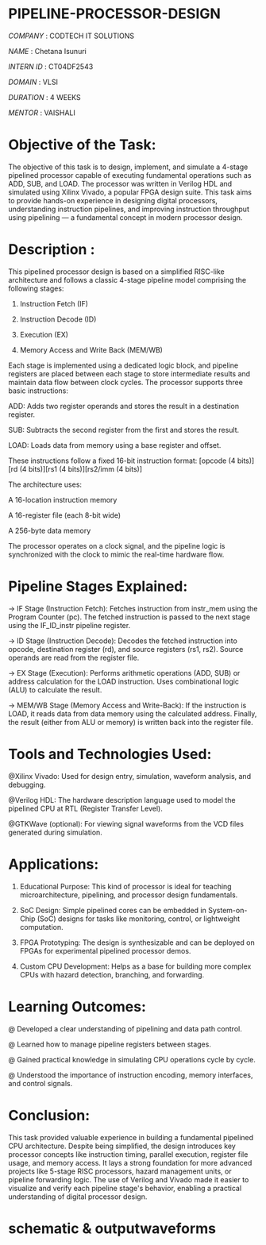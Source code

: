 # PIPELINE-PROCESSOR-DESIGN

*COMPANY* : CODTECH IT SOLUTIONS

*NAME* : Chetana Isunuri

*INTERN ID* : CT04DF2543

*DOMAIN* : VLSI

*DURATION* : 4 WEEKS

*MENTOR* : VAISHALI

# Objective of the Task:
The objective of this task is to design, implement, and simulate a 4-stage pipelined processor capable of executing fundamental operations such as ADD, SUB, and LOAD. The processor was written in Verilog HDL and simulated using Xilinx Vivado, a popular FPGA design suite. This task aims to provide hands-on experience in designing digital processors, understanding instruction pipelines, and improving instruction throughput using pipelining — a fundamental concept in modern processor design.

# Description :
This pipelined processor design is based on a simplified RISC-like architecture and follows a classic 4-stage pipeline model comprising the following stages:

1. Instruction Fetch (IF)

2. Instruction Decode (ID)

3. Execution (EX)

4. Memory Access and Write Back (MEM/WB)

Each stage is implemented using a dedicated logic block, and pipeline registers are placed between each stage to store intermediate results and maintain data flow between clock cycles. The processor supports three basic instructions:

ADD: Adds two register operands and stores the result in a destination register.

SUB: Subtracts the second register from the first and stores the result.

LOAD: Loads data from memory using a base register and offset.

These instructions follow a fixed 16-bit instruction format:
[opcode (4 bits)][rd (4 bits)][rs1 (4 bits)][rs2/imm (4 bits)]

The architecture uses:

A 16-location instruction memory

A 16-register file (each 8-bit wide)

A 256-byte data memory

The processor operates on a clock signal, and the pipeline logic is synchronized with the clock to mimic the real-time hardware flow.

# Pipeline Stages Explained:
-> IF Stage (Instruction Fetch):
Fetches instruction from instr_mem using the Program Counter (pc). The fetched instruction is passed to the next stage using the IF_ID_instr pipeline register.

-> ID Stage (Instruction Decode):
Decodes the fetched instruction into opcode, destination register (rd), and source registers (rs1, rs2). Source operands are read from the register file.

-> EX Stage (Execution):
Performs arithmetic operations (ADD, SUB) or address calculation for the LOAD instruction. Uses combinational logic (ALU) to calculate the result.

-> MEM/WB Stage (Memory Access and Write-Back):
If the instruction is LOAD, it reads data from data memory using the calculated address. Finally, the result (either from ALU or memory) is written back into the register file.

# Tools and Technologies Used:
@Xilinx Vivado: Used for design entry, simulation, waveform analysis, and debugging.

@Verilog HDL: The hardware description language used to model the pipelined CPU at RTL (Register Transfer Level).

@GTKWave (optional): For viewing signal waveforms from the VCD files generated during simulation.

# Applications:
1. Educational Purpose: This kind of processor is ideal for teaching microarchitecture, pipelining, and processor design fundamentals.

2. SoC Design: Simple pipelined cores can be embedded in System-on-Chip (SoC) designs for tasks like monitoring, control, or lightweight computation.

3. FPGA Prototyping: The design is synthesizable and can be deployed on FPGAs for experimental pipelined processor demos.

4. Custom CPU Development: Helps as a base for building more complex CPUs with hazard detection, branching, and forwarding.

# Learning Outcomes:
@ Developed a clear understanding of pipelining and data path control.

@ Learned how to manage pipeline registers between stages.

@ Gained practical knowledge in simulating CPU operations cycle by cycle.

@ Understood the importance of instruction encoding, memory interfaces, and control signals.

# Conclusion:
This task provided valuable experience in building a fundamental pipelined CPU architecture. Despite being simplified, the design introduces key processor concepts like instruction timing, parallel execution, register file usage, and memory access. It lays a strong foundation for more advanced projects like 5-stage RISC processors, hazard management units, or pipeline forwarding logic. The use of Verilog and Vivado made it easier to visualize and verify each pipeline stage's behavior, enabling a practical understanding of digital processor design.

# schematic & outputwaveforms


